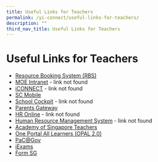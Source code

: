 ```yaml
---
title: Useful Links for Teachers
permalink: /yi-connect/useful-links-for-teachers/
description: ""
third_nav_title: Useful Links for Teachers
---
```

# **Useful Links for Teachers**

*   [Resource Booking System (RBS)](https://go.gov.sg/yirbs)
*   [MOE Intranet](https://yusofishaksec-moe-edu-sg-admin.cwp.sg/yi-connect/useful-links-for-teachers/moe-intranet) - link not found
*   [iCONNECT](https://yusofishaksec-moe-edu-sg-admin.cwp.sg/yi-connect/useful-links-for-teachers/iconnect) - link not found
*   [SC Mobile](https://yusofishaksec-moe-edu-sg-admin.cwp.sg/yi-connect/useful-links-for-teachers/sc-mobile)
*   [School Cockpit](https://yusofishaksec-moe-edu-sg-admin.cwp.sg/yi-connect/useful-links-for-teachers/school-cockpit) - link not found
*   [Parents Gateway](https://yusofishaksec-moe-edu-sg-admin.cwp.sg/yi-connect/useful-links-for-teachers/parents-gateway)
*   [HR Online](https://yusofishaksec-moe-edu-sg-admin.cwp.sg/yi-connect/useful-links-for-teachers/hr-online) - link not found
*   [Human Resource Management System](https://yusofishaksec-moe-edu-sg-admin.cwp.sg/yi-connect/useful-links-for-teachers/human-resource-management-system) - link not found
*   [Academy of Singapore Teachers](https://yusofishaksec-moe-edu-sg-admin.cwp.sg/yi-connect/useful-links-for-teachers/academy-of-singapore-teachers)
*   [One Portal All Learners (OPAL 2.0)](https://yusofishaksec-moe-edu-sg-admin.cwp.sg/yi-connect/useful-links-for-teachers/one-portal-all-learners-opal-2-0)
*   [PaC@Gov](https://yusofishaksec-moe-edu-sg-admin.cwp.sg/yi-connect/useful-links-for-teachers/pac-at-gov)
*   [iExams](https://yusofishaksec-moe-edu-sg-admin.cwp.sg/yi-connect/useful-links-for-teachers/iexams)
*   [Form SG](https://yusofishaksec-moe-edu-sg-admin.cwp.sg/yi-connect/useful-links-for-teachers/form-sg)